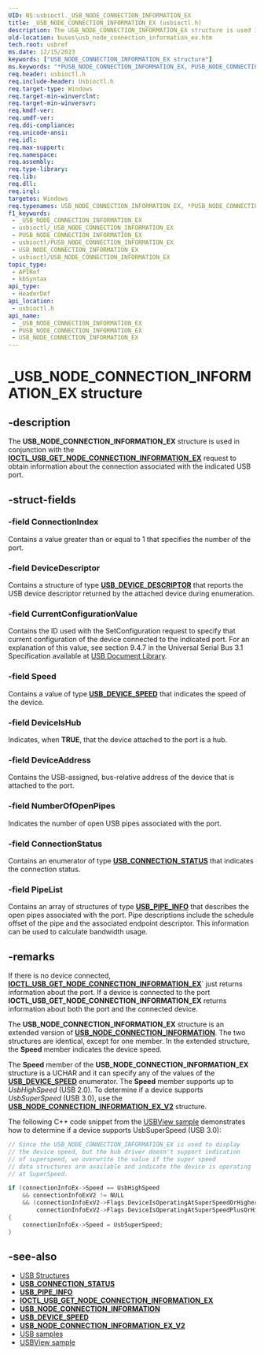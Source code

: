 ```yaml
---
UID: NS:usbioctl._USB_NODE_CONNECTION_INFORMATION_EX
title: _USB_NODE_CONNECTION_INFORMATION_EX (usbioctl.h)
description: The USB_NODE_CONNECTION_INFORMATION_EX structure is used in conjunction with the IOCTL_USB_GET_NODE_CONNECTION_INFORMATION_EX request to obtain information about the connection associated with the indicated USB port.
old-location: buses\usb_node_connection_information_ex.htm
tech.root: usbref
ms.date: 12/15/2023
keywords: ["USB_NODE_CONNECTION_INFORMATION_EX structure"]
ms.keywords: "*PUSB_NODE_CONNECTION_INFORMATION_EX, PUSB_NODE_CONNECTION_INFORMATION_EX, PUSB_NODE_CONNECTION_INFORMATION_EX structure pointer [Buses], USB_NODE_CONNECTION_INFORMATION_EX, USB_NODE_CONNECTION_INFORMATION_EX structure [Buses], _USB_NODE_CONNECTION_INFORMATION_EX, buses.usb_node_connection_information_ex, usbioctl/PUSB_NODE_CONNECTION_INFORMATION_EX, usbioctl/USB_NODE_CONNECTION_INFORMATION_EX, usbstrct_2ee693b4-4279-4f3a-bbfb-1855f9b917d6.xml"
req.header: usbioctl.h
req.include-header: Usbioctl.h
req.target-type: Windows
req.target-min-winverclnt: 
req.target-min-winversvr: 
req.kmdf-ver: 
req.umdf-ver: 
req.ddi-compliance: 
req.unicode-ansi: 
req.idl: 
req.max-support: 
req.namespace: 
req.assembly: 
req.type-library: 
req.lib: 
req.dll: 
req.irql: 
targetos: Windows
req.typenames: USB_NODE_CONNECTION_INFORMATION_EX, *PUSB_NODE_CONNECTION_INFORMATION_EX
f1_keywords:
 - _USB_NODE_CONNECTION_INFORMATION_EX
 - usbioctl/_USB_NODE_CONNECTION_INFORMATION_EX
 - PUSB_NODE_CONNECTION_INFORMATION_EX
 - usbioctl/PUSB_NODE_CONNECTION_INFORMATION_EX
 - USB_NODE_CONNECTION_INFORMATION_EX
 - usbioctl/USB_NODE_CONNECTION_INFORMATION_EX
topic_type:
 - APIRef
 - kbSyntax
api_type:
 - HeaderDef
api_location:
 - usbioctl.h
api_name:
 - _USB_NODE_CONNECTION_INFORMATION_EX
 - PUSB_NODE_CONNECTION_INFORMATION_EX
 - USB_NODE_CONNECTION_INFORMATION_EX
---
```


# _USB_NODE_CONNECTION_INFORMATION_EX structure

## -description

The **USB_NODE_CONNECTION_INFORMATION_EX** structure is used in conjunction with the **[IOCTL_USB_GET_NODE_CONNECTION_INFORMATION_EX](ni-usbioctl-ioctl_usb_get_node_connection_information_ex)** request to obtain information about the connection associated with the indicated USB port.

## -struct-fields

### -field ConnectionIndex

Contains a value greater than or equal to 1 that specifies the number of the port.

### -field DeviceDescriptor

Contains a structure of type **[USB_DEVICE_DESCRIPTOR](../usbspec/ns-usbspec-_usb_device_descriptor.md)** that reports the USB device descriptor returned by the attached device during enumeration.

### -field CurrentConfigurationValue

Contains the ID used with the SetConfiguration request to specify that current configuration of the device connected to the indicated port. For an explanation of this value, see section 9.4.7 in the Universal Serial Bus 3.1 Specification available at [USB Document Library](https://www.usb.org/documents).

### -field Speed

Contains a value of type **[USB_DEVICE_SPEED](../usbspec/ne-usbspec-_usb_device_speed.md)** that indicates the speed of the device.

### -field DeviceIsHub

Indicates, when **TRUE**, that the device attached to the port is a hub.

### -field DeviceAddress

Contains the USB-assigned, bus-relative address of the device that is attached to the port.

### -field NumberOfOpenPipes

Indicates the number of open USB pipes associated with the port.

### -field ConnectionStatus

Contains an enumerator of type **[USB_CONNECTION_STATUS](ne-usbioctl-_usb_connection_status.md)** that indicates the connection status.

### -field PipeList

Contains an array of structures of type **[USB_PIPE_INFO](ns-usbioctl-_usb_pipe_info.md)** that describes the open pipes associated with the port. Pipe descriptions include the schedule offset of the pipe and the associated endpoint descriptor. This information can be used to calculate bandwidth usage.

## -remarks

If there is no device connected, **[IOCTL_USB_GET_NODE_CONNECTION_INFORMATION_EX](ni-usbioctl-ioctl_usb_get_node_connection_information_ex.md)**` just returns information about the port. If a device is connected to the port **IOCTL_USB_GET_NODE_CONNECTION_INFORMATION_EX** returns information about both the port and the connected device.

The **USB_NODE_CONNECTION_INFORMATION_EX** structure is an extended version of **[USB_NODE_CONNECTION_INFORMATION](ns-usbioctl-_usb_node_connection_information.md)**. The two structures are identical, except for one member. In the extended structure, the **Speed** member indicates the device speed.

The **Speed** member of the **USB_NODE_CONNECTION_INFORMATION_EX** structure is a UCHAR and it can specify any of the values of the **[USB_DEVICE_SPEED](../usbspec/ne-usbspec-_usb_device_speed.md)** enumerator. The **Speed** member supports up to *UsbHighSpeed* (USB 2.0). To determine if a device supports *UsbSuperSpeed* (USB 3.0), use the **[USB_NODE_CONNECTION_INFORMATION_EX_V2](ns-usbioctl-_usb_node_connection_information_ex_v2.md)** structure.

The following C++ code snippet from the [USBView sample](https://github.com/microsoft/Windows-driver-samples/tree/main/usb/usbview) demonstrates how to determine if a device supports UsbSuperSpeed (USB 3.0):

```cpp
// Since the USB_NODE_CONNECTION_INFORMATION_EX is used to display
// the device speed, but the hub driver doesn't support indication
// of superspeed, we overwrite the value if the super speed
// data structures are available and indicate the device is operating
// at SuperSpeed.

if (connectionInfoEx->Speed == UsbHighSpeed 
    && connectionInfoExV2 != NULL 
    && (connectionInfoExV2->Flags.DeviceIsOperatingAtSuperSpeedOrHigher ||
        connectionInfoExV2->Flags.DeviceIsOperatingAtSuperSpeedPlusOrHigher))
{
    connectionInfoEx->Speed = UsbSuperSpeed;
}
```

## -see-also

- [USB Structures](../_usbref/index.md#structures)
- **[USB_CONNECTION_STATUS](ne-usbioctl-_usb_connection_status.md)**
- **[USB_PIPE_INFO](ns-usbioctl-_usb_pipe_info.md)**
- **[IOCTL_USB_GET_NODE_CONNECTION_INFORMATION_EX](ni-usbioctl-ioctl_usb_get_node_connection_information_ex.md)**
- **[USB_NODE_CONNECTION_INFORMATION](ns-usbioctl-_usb_node_connection_information.md)**
- **[USB_DEVICE_SPEED](../usbspec/ne-usbspec-_usb_device_speed.md)**
- **[USB_NODE_CONNECTION_INFORMATION_EX_V2](ns-usbioctl-_usb_node_connection_information_ex_v2.md)**
- [USB samples](https://github.com/microsoft/Windows-driver-samples/tree/main/usb)
- [USBView sample](https://github.com/microsoft/Windows-driver-samples/tree/main/usb/usbview)
